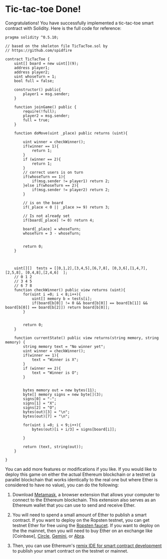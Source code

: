 # Tic-tac-toe Done!

Congratulations! You have successfully implemented a tic-tac-toe smart contract with Solidity. Here is the full code for reference:

```
pragma solidity ^0.5.10;

// based on the skeleton file TicTacToe.sol by
// https://github.com/spidfire

contract TicTacToe {
    uint[] board = new uint[](9);
    address player1;
    address player2;
    uint whoseTurn = 1;
    bool full = false;

    constructor() public{
        player1 = msg.sender;
    }

    function joinGame() public {
        require(!full);
        player2 = msg.sender;
        full = true;
    }

    function doMove(uint _place) public returns (uint){

        uint winner = checkWinner();
        if(winner == 1){
            return 1;
        }
        if (winner == 2){
            return 1;
        }
        // correct users is on turn
        if(whoseTurn == 1){
            if(msg.sender != player1) return 2;
        }else if(whoseTurn == 2){
            if(msg.sender != player2) return 2;
        }

        // is on the board
        if(_place < 0 || _place >= 9) return 3;

        // Is not already set
        if(board[_place] != 0) return 4;

        board[_place] = whoseTurn;
        whoseTurn = 3 - whoseTurn;


        return 0;
    }



    uint[][]  tests = [[0,1,2],[3,4,5],[6,7,8], [0,3,6],[1,4,7],[2,5,8], [0,4,8],[2,4,6]  ];
    // 0 1 2
    // 3 4 5
    // 6 7 8
    function checkWinner() public view returns (uint){
        for(uint i =0; i < 8;i++){
            uint[] memory b = tests[i];
            if(board[b[0]] != 0 && board[b[0]] == board[b[1]] && board[b[0]] == board[b[2]]) return board[b[0]];
        }


        return 0;
    }

    function currentState() public view returns(string memory, string memory) {
        string memory text = "No winner yet";
        uint winner = checkWinner();
        if(winner == 1){
            text = "Winner is X";
        }
        if (winner == 2){
            text = "Winner is O";
        }


        bytes memory out = new bytes(11);
        byte[] memory signs = new byte[](3);
        signs[0] = "-";
        signs[1] = "X";
        signs[2] = "O";
        bytes(out)[3] = "\n";
        bytes(out)[7] = "\n";

        for(uint i =0; i < 9;i++){
            bytes(out)[i + i/3] = signs[board[i]];

        }

        return (text, string(out));
    }

}
```

You can add more features or modifications if you like. If you would like to deploy this game on either the actual Ethereum blockchain or a testnet (a parallel blockchain that works identically to the real one but where Ether is considered to have no value), you can do the following: 

1. Download [Metamask](https://metamask.io/), a browser extension that allows your computer to connect to the Ethereum blockchain. This extension also serves as an Ethereum wallet that you can use to send and receive Ether.

2. You will need to spend a small amount of Ether to publish a smart contract. If you want to deploy on the Ropsten testnet, you can get testnet Ether for free using the [Ropsten faucet](https://faucet.ropsten.be/). If you want to deploy on the the mainnet, then you will need to buy Ether on an exchange like [Coinbase], [Circle](https://www.circle.com), [Gemini](https://gemini.com), or [Abra](https://www.abra.com).

3. Then, you can use Ethereum's [remix IDE for smart contract development](https://remix.ethereum.org/) to publish your smart contract on the testnet or mainnet.
